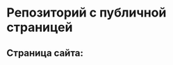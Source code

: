 # Репозиторий с публичной страницей

## Страница сайта:
<!https://github.com/KarkavinaAnna/other.git>